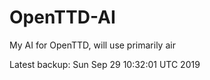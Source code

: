 # OpenTTD-AI
My AI for OpenTTD, will use primarily air

Latest backup: Sun Sep 29 10:32:01 UTC 2019
